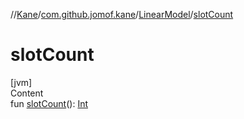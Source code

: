 //[Kane](../../index.md)/[com.github.jomof.kane](../index.md)/[LinearModel](index.md)/[slotCount](slot-count.md)



# slotCount  
[jvm]  
Content  
fun [slotCount](slot-count.md)(): [Int](https://kotlinlang.org/api/latest/jvm/stdlib/kotlin/-int/index.html)  



